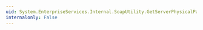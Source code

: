 ```yaml
---
uid: System.EnterpriseServices.Internal.SoapUtility.GetServerPhysicalPath(System.String,System.String,System.String,System.String@)
internalonly: False
---
```

